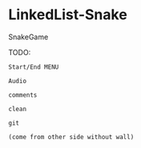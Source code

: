 # LinkedList-Snake
SnakeGame 


TODO:
	
	Start/End MENU 
	
	Audio 
	
	comments 
	
	clean
	
	git 
	
	(come from other side without wall)
	
	

